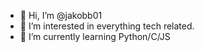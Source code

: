 - 👋 Hi, I’m @jakobb01
- 👀 I’m interested in everything tech related.
- 🌱 I’m currently learning Python/C/JS


<!---
jakobb01/jakobb01 is a ✨ special ✨ repository because its `README.md` (this file) appears on your GitHub profile.
You can click the Preview link to take a look at your changes.
--->
